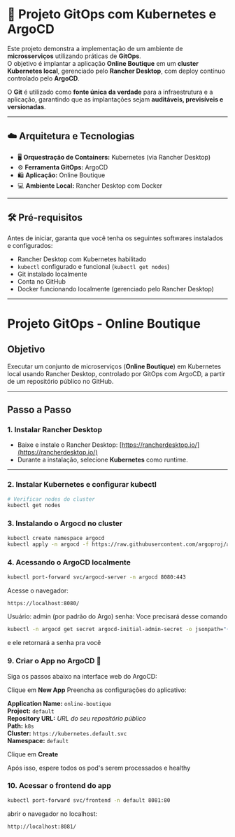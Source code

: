 # 🚀 Projeto GitOps com Kubernetes e ArgoCD

Este projeto demonstra a implementação de um ambiente de **microsserviços** utilizando práticas de **GitOps**.  
O objetivo é implantar a aplicação **Online Boutique** em um **cluster Kubernetes local**, gerenciado pelo **Rancher Desktop**, com deploy contínuo controlado pelo **ArgoCD**.  

O **Git** é utilizado como **fonte única da verdade** para a infraestrutura e a aplicação, garantindo que as implantações sejam **auditáveis, previsíveis e versionadas**.  

---

## ☁️ Arquitetura e Tecnologias
- 🖥️ **Orquestração de Containers:** Kubernetes (via Rancher Desktop)  
- ⚙️ **Ferramenta GitOps:** ArgoCD  
- 🛍️ **Aplicação:** Online Boutique 
- 💻 **Ambiente Local:** Rancher Desktop com Docker  

---

## 🛠️ Pré-requisitos
Antes de iniciar, garanta que você tenha os seguintes softwares instalados e configurados:

- Rancher Desktop com Kubernetes habilitado  
- `kubectl` configurado e funcional (`kubectl get nodes`)  
- Git instalado localmente  
- Conta no GitHub  
- Docker funcionando localmente (gerenciado pelo Rancher Desktop)  

---

# Projeto GitOps - Online Boutique

## Objetivo

Executar um conjunto de microserviços (**Online Boutique**) em Kubernetes local usando Rancher Desktop, controlado por GitOps com ArgoCD, a partir de um repositório público no GitHub.

---

## Passo a Passo

### 1. Instalar Rancher Desktop

- Baixe e instale o Rancher Desktop: [https://rancherdesktop.io/](https://rancherdesktop.io/)  
- Durante a instalação, selecione **Kubernetes** como runtime.

---

### 2. Instalar Kubernetes e configurar kubectl

```bash
# Verificar nodes do cluster
kubectl get nodes
````

### 3. Instalando o Argocd no cluster
````bash
kubectl create namespace argocd
kubectl apply -n argocd -f https://raw.githubusercontent.com/argoproj/argo-cd/stable/manifests/install.yaml
````

### 4. Acessando o ArgoCD localmente
````bash
kubectl port-forward svc/argocd-server -n argocd 8080:443
````
Acesse o navegador: 
````bash
https://localhost:8080/
````
Usuário: admin (por padrão do Argo)
senha: Voce precisará desse comando
````bash
kubectl -n argocd get secret argocd-initial-admin-secret -o jsonpath="{.data.password}" | base64 -d
````
e ele retornará a senha pra você

### 9. Criar o App no ArgoCD 🚀

Siga os passos abaixo na interface web do ArgoCD:

Clique em **New App**
Preencha as configurações do aplicativo:

   **Application Name:** `online-boutique`  
   **Project:** `default`  
   **Repository URL:** *URL do seu repositório público*  
   **Path:** `k8s`  
   **Cluster:** `https://kubernetes.default.svc`  
   **Namespace:** `default`  

Clique em **Create**

Após isso, espere todos os pod's serem processados e healthy

### 10. Acessar o frontend do app
````bash
kubectl port-forward svc/frontend -n default 8081:80
````
abrir o navegador no localhost:
````bash
http://localhost:8081/
````
